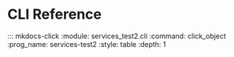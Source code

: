# CLI Reference

::: mkdocs-click
  :module: services_test2.cli
  :command: click_object
  :prog_name: services-test2
  :style: table
  :depth: 1
